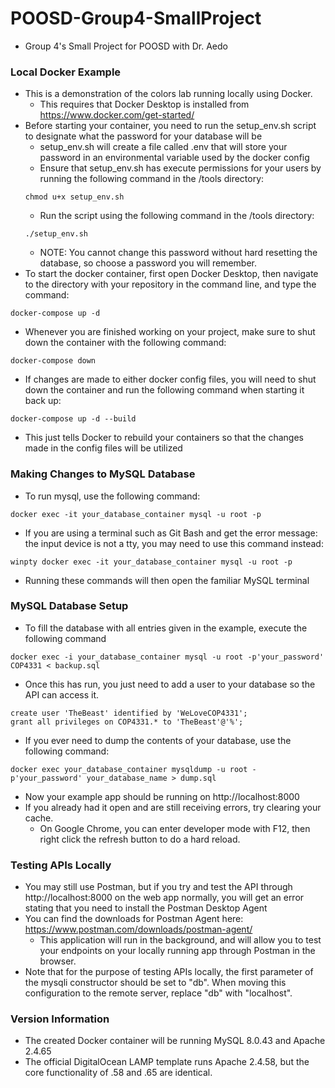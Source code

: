 # POOSD-Group4-SmallProject
- Group 4's Small Project for POOSD with Dr. Aedo
### Local Docker Example
- This is a demonstration of the colors lab running locally using Docker.
    - This requires that Docker Desktop is installed from https://www.docker.com/get-started/
- Before starting your container, you need to run the setup_env.sh script to designate what the password for your database will be
    - setup_env.sh will create a file called .env that will store your password in an environmental variable used by the docker config
    - Ensure that setup_env.sh has execute permissions for your users by running the following command in the /tools directory: 
    ```
    chmod u+x setup_env.sh
    ```
    - Run the script using the following command in the /tools directory:
    ```
    ./setup_env.sh
    ```
    - NOTE: You cannot change this password without hard resetting the database, so choose a password you will remember.
- To start the docker container, first open Docker Desktop, then navigate to the directory with your repository in the command line, and type the command:
```
docker-compose up -d
```
- Whenever you are finished working on your project, make sure to shut down the container with the following command:
```
docker-compose down
```
- If changes are made to either docker config files, you will need to shut down the container and run the following command when starting it back up:
```
docker-compose up -d --build
```
- This just tells Docker to rebuild your containers so that the changes made in the config files will be utilized
### Making Changes to MySQL Database
- To run mysql, use the following command:
```
docker exec -it your_database_container mysql -u root -p
```
- If you are using a terminal such as Git Bash and get the error message: the input device is not a tty, you may need to use this command instead:
```
winpty docker exec -it your_database_container mysql -u root -p
```
- Running these commands will then open the familiar MySQL terminal
### MySQL Database Setup
- To fill the database with all entries given in the example, execute the following command
```
docker exec -i your_database_container mysql -u root -p'your_password' COP4331 < backup.sql
```
- Once this has run, you just need to add a user to your database so the API can access it.
```
create user 'TheBeast' identified by 'WeLoveCOP4331';
grant all privileges on COP4331.* to 'TheBeast'@'%';
```
- If you ever need to dump the contents of your database, use the following command:
```
docker exec your_database_container mysqldump -u root -p'your_password' your_database_name > dump.sql
```
- Now your example app should be running on http://localhost:8000
- If you already had it open and are still receiving errors, try clearing your cache.
    - On Google Chrome, you can enter developer mode with F12, then right click the refresh button to do a hard reload.
### Testing APIs Locally
- You may still use Postman, but if you try and test the API through http://localhost:8000 on the web app normally, you will get an error stating that you need to install the Postman Desktop Agent
- You can find the downloads for Postman Agent here: https://www.postman.com/downloads/postman-agent/
    - This application will run in the background, and will allow you to test your endpoints on your locally running app through Postman in the browser.
- Note that for the purpose of testing APIs locally, the first parameter of the mysqli constructor should be set to "db". When moving this configuration to the remote server, replace "db" with "localhost".  
### Version Information
- The created Docker container will be running MySQL 8.0.43 and Apache 2.4.65
- The official DigitalOcean LAMP template runs Apache 2.4.58, but the core functionality of .58 and .65 are identical.

